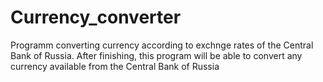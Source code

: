 # Currency_converter
Programm converting currency according to exchnge rates of the Central Bank of Russia.
After finishing, this program will be able to convert any currency available from the Central Bank of Russia
